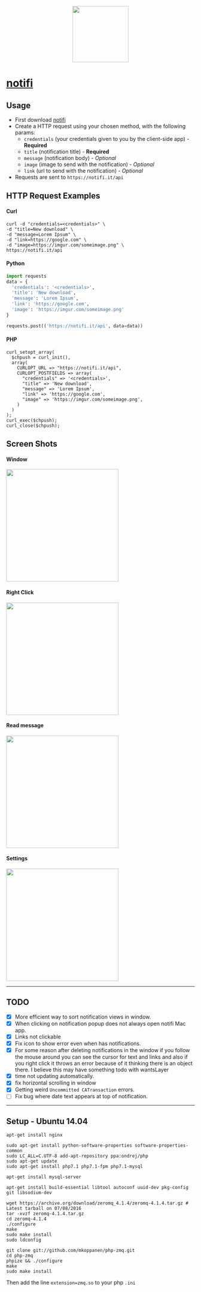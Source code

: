 <p align="center"><img height="150px" src="https://github.com/maxisme/notifi/raw/master/Mac%20App/notifi/bell.png"></p>

# [notifi](https://notifi.it/)

## Usage
- First download [notifi](https://notifi.it/download)
- Create a HTTP request using your chosen method, with the following params:
  - `credentials` (your credentials given to you by the client-side app) - **Required**
  - `title` (notification title) - **Required**
  - `message` (notification body) - _Optional_
  - `image` (image to send with the notification) - _Optional_
  - `link` (url to send with the notification) - _Optional_
- Requests are sent to `https://notifi.it/api`

## HTTP Request Examples

#### Curl
```
curl -d "credentials=<credentials>" \
-d "title=New download" \
-d "message=Lorem Ipsum" \
-d "link=https://google.com" \
-d "image=https://imgur.com/someimage.png" \
https://notifi.it/api
```

#### Python
```python
import requests
data = {
  'credentials': '<credentials>',
  'title': 'New download',
  'message': 'Lorem Ipsum',
  'link': 'https://google.com',
  'image': 'https://imgur.com/someimage.png'
}

requests.post(('https://notifi.it/api', data=data))
```

#### PHP
```
curl_setopt_array(
  $chpush = curl_init(),
  array(
    CURLOPT_URL => "https://notifi.it/api",
    CURLOPT_POSTFIELDS => array(
      "credentials" => '<credentials>',
      "title" => 'New download',
      "message" => 'Lorem Ipsum',
      "link" => 'https://google.com',
      "image" => 'https://imgur.com/someimage.png',
    )
  )
);
curl_exec($chpush);
curl_close($chpush);
```

## Screen Shots

#### Window
<img width='300' src="https://github.com/maxisme/notifi/raw/master/Screen%20Shots/Window.png">

#### Right Click
<img width='300' src="https://github.com/maxisme/notifi/raw/master/Screen%20Shots/RightClick.png">

#### Read message
<img width='300' src="https://github.com/maxisme/notifi/raw/master/Screen%20Shots/Read.png">

#### Settings
<img width='300' src="https://github.com/maxisme/notifi/raw/master/Screen%20Shots/Settings.png">

____

## TODO

- [x] More efficient way to sort notification views in window.
- [x] When clicking on notification popup does not always open notifi Mac app.
- [x] Links not clickable
- [x] Fix icon to show error even when has notifications.
- [x] For some reason after deleting notifications in the window if you follow the mouse around you can see the cursor for text and links and also if you right click it throws an error because of it thinking there is an object there. I believe this may have something todo with wantsLayer
- [x] time not updating automatically.
- [x] fix horizontal scrolling in window
- [x] Getting weird `Uncommitted CATransaction` errors.
- [ ] Fix bug where date text appears at top of notification.

____

## Setup - Ubuntu 14.04

```
apt-get install nginx
```

```
sudo apt-get install python-software-properties software-properties-common
sudo LC_ALL=C.UTF-8 add-apt-repository ppa:ondrej/php
sudo apt-get update
sudo apt-get install php7.1 php7.1-fpm php7.1-mysql
```

```
apt-get install mysql-server
```

```
apt-get install build-essential libtool autoconf uuid-dev pkg-config git libsodium-dev
```

```
wget https://archive.org/download/zeromq_4.1.4/zeromq-4.1.4.tar.gz # Latest tarball on 07/08/2016
tar -xvzf zeromq-4.1.4.tar.gz
cd zeromq-4.1.4
./configure
make
sudo make install
sudo ldconfig
```

```
git clone git://github.com/mkoppanen/php-zmq.git
cd php-zmq
phpize && ./configure
make
sudo make install
```

Then add the line `extension=zmq.so` to your php `.ini`
